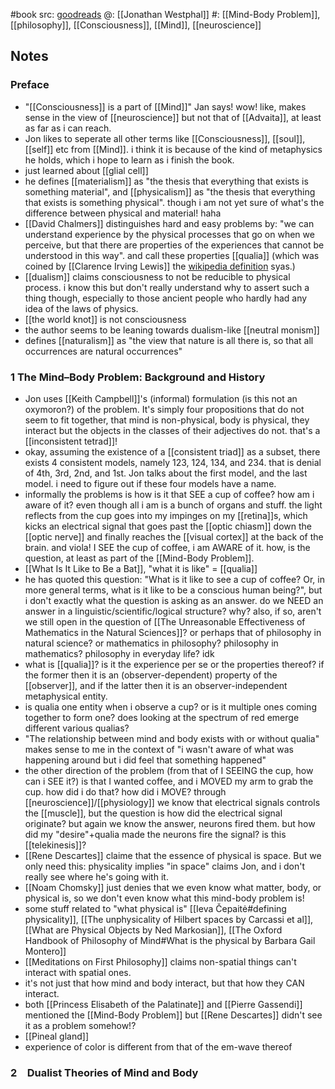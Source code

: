 #book 
src: [goodreads](https://www.goodreads.com/book/show/29889543-the-mind-body-problem) 
@: [[Jonathan Westphal]]
#: [[Mind-Body Problem]], [[philosophy]], [[Consciousness]], [[Mind]], [[neuroscience]]

## Notes
### Preface
- "[[Consciousness]] is a part of [[Mind]]" Jan says! wow! like, makes sense in the view of [[neuroscience]] but not that of [[Advaita]], at least as far as i can reach.
- Jon likes to seperate all other terms like [[Consciousness]], [[soul]], [[self]] etc from [[Mind]]. i think it is because of the kind of metaphysics he holds, which i hope to learn as i finish the book.
- just learned about [[glial cell]]
- he defines [[materialism]] as "the thesis that everything that exists is something material", and [[physicalism]] as "the thesis that everything that exists is something physical". though i am not yet sure of what's the difference between physical and material! haha
- [[David Chalmers]] distinguishes hard and easy problems by: "we can understand experience by the physical processes that go on when we perceive, but that there are properties of the experiences that cannot be understood in this way". and call these properties [[qualia]] (which was coined by [[Clarence Irving Lewis]] the [wikipedia definition](https://en.wikipedia.org/wiki/Qualia#Definitions) syas.)
- [[dualism]] claims consciousness to not be reducible to physical process. i know this but don't really understand why to assert such a thing though, especially to those ancient people who hardly had any idea of the laws of physics.
- [[the world knot]] is not consciousness
- the author seems to be leaning towards dualism-like [[neutral monism]]
- defines [[naturalism]] as "the view that nature is all there is, so that all occurrences are natural occurrences"
### 1 The Mind–Body Problem: Background and History
- Jon uses [[Keith Campbell]]'s (informal) formulation (is this not an oxymoron?) of the problem. It's simply four propositions that do not seem to fit together, that mind is non-physical, body is physical, they interact but the objects in the classes of their adjectives do not. that's a [[inconsistent tetrad]]! 
- okay, assuming the existence of a [[consistent triad]] as a subset, there exists 4 consistent models, namely 123, 124, 134, and 234. that is denial of 4th, 3rd, 2nd, and 1st. Jon talks about the first model, and the last model. i need to figure out if these four models have a name. 
- informally the problems is how is it that SEE a cup of coffee? how am i aware of it? even though all i am is a bunch of organs and stuff. the light reflects from the cup goes into my impinges on my [[retina]]s, which kicks an electrical signal that goes past the [[optic chiasm]] down the [[optic nerve]] and finally reaches the [[visual cortex]] at the back of the brain. and viola! I SEE the cup of coffee, i am AWARE of it. how, is the question, at least as part of the [[Mind-Body Problem]].
- [[What Is It Like to Be a Bat]], "what it is like" = [[qualia]]
- he has quoted this question: "What is it like to see a cup of coffee? Or, in more general terms, what is it like to be a conscious human being?", but i don't exactly what the question is asking as an answer. do we NEED an answer in a linguistic/scientific/logical structure? why? also, if so, aren't we still open in the question of [[The Unreasonable Effectiveness of Mathematics in the Natural Sciences]]? or perhaps that of philosophy in natural science? or mathematics in philosophy? philosophy in mathematics? philosophy in everyday life? idk
- what is [[qualia]]? is it the experience per se or the properties thereof? if the former then it is an (observer-dependent) property of the [[observer]], and if the latter then it is an observer-independent metaphysical entity. 
- is qualia one entity when i observe a cup? or is it multiple ones coming together to form one? does looking at the spectrum of red emerge different various qualias?
- "The relationship between mind and body exists with or without qualia" makes sense to me in the context of "i wasn't aware of what was happening around but i did feel that something happened"
- the other direction of the problem (from that of I SEEING the cup, how can i SEE it?) is that I wanted coffee, and i MOVED my arm to grab the cup. how did i do that? how did i MOVE? through [[neuroscience]]/[[physiology]] we know that electrical signals controls the [[muscle]], but the question is how did the electrical signal originate? but again we know the answer, neurons fired them. but how did my "desire"+qualia made the neurons fire the signal? is this [[telekinesis]]? 
- [[Rene Descartes]] claime that the essence of physical is space. But we only need this: physicality implies "in space" claims Jon, and i don't really see where he's going with it.
- [[Noam Chomsky]] just denies that we even know what matter, body, or physical is, so we don't even know what this mind-body problem is!
- some stuff related to "what physical is" [[Ieva Čepaitė#defining physicality]], [[The unphysicality of Hilbert spaces by Carcassi et al]], [[What are Physical Objects by Ned Markosian]], [[The Oxford Handbook of Philosophy of Mind#What is the physical by Barbara Gail Montero]]
- [[Meditations on First Philosophy]] claims non-spatial things can't interact with spatial ones.
- it's not just that how mind and body interact, but that how they CAN interact.
- both [[Princess Elisabeth of the Palatinate]] and [[Pierre Gassendi]] mentioned the [[Mind-Body Problem]] but [[Rene Descartes]] didn't see it as a problem somehow!?
- [[Pineal gland]]
- experience of color is different from that of the em-wave thereof
### 2 Dualist Theories of Mind and Body
